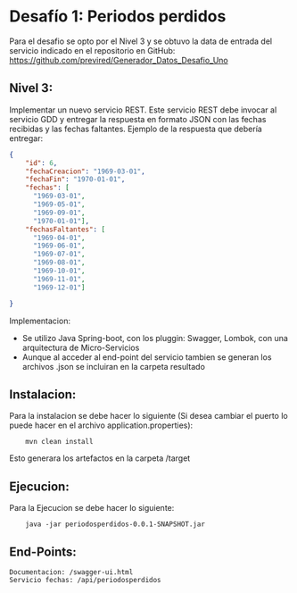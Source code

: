 # Desafío 1: Periodos perdidos

Para el desafio se opto por el Nivel 3 y se obtuvo la data de entrada del servicio indicado en el repositorio en GitHub:
https://github.com/previred/Generador_Datos_Desafio_Uno

## Nivel 3:

Implementar un nuevo servicio REST. Este servicio REST debe invocar al servicio GDD y entregar la respuesta en formato JSON con las fechas recibidas y las fechas faltantes.
Ejemplo de la respuesta que debería entregar:

```json
{
    "id": 6,
    "fechaCreacion": "1969-03-01",
    "fechaFin": "1970-01-01",
    "fechas": [
      "1969-03-01",
      "1969-05-01",
      "1969-09-01",
      "1970-01-01"],
    "fechasFaltantes": [
      "1969-04-01",
      "1969-06-01",
      "1969-07-01",
      "1969-08-01",
      "1969-10-01",
      "1969-11-01",
      "1969-12-01"]

}
```

Implementacion:
-   Se utilizo Java Spring-boot, con los pluggin: Swagger, Lombok, con una arquitectura de Micro-Servicios 
-   Aunque al acceder al end-point del servicio tambien se generan los archivos .json se incluiran en la carpeta resultado

## Instalacion:

Para la instalacion se debe hacer lo siguiente (Si desea cambiar el puerto lo puede hacer en el archivo application.properties):

```
    mvn clean install
```
Esto generara los artefactos en la carpeta /target

## Ejecucion:

Para la Ejecucion se debe hacer lo siguiente:

```
    java -jar periodosperdidos-0.0.1-SNAPSHOT.jar
```
## End-Points:
```
Documentacion: /swagger-ui.html
Servicio fechas: /api/periodosperdidos
```